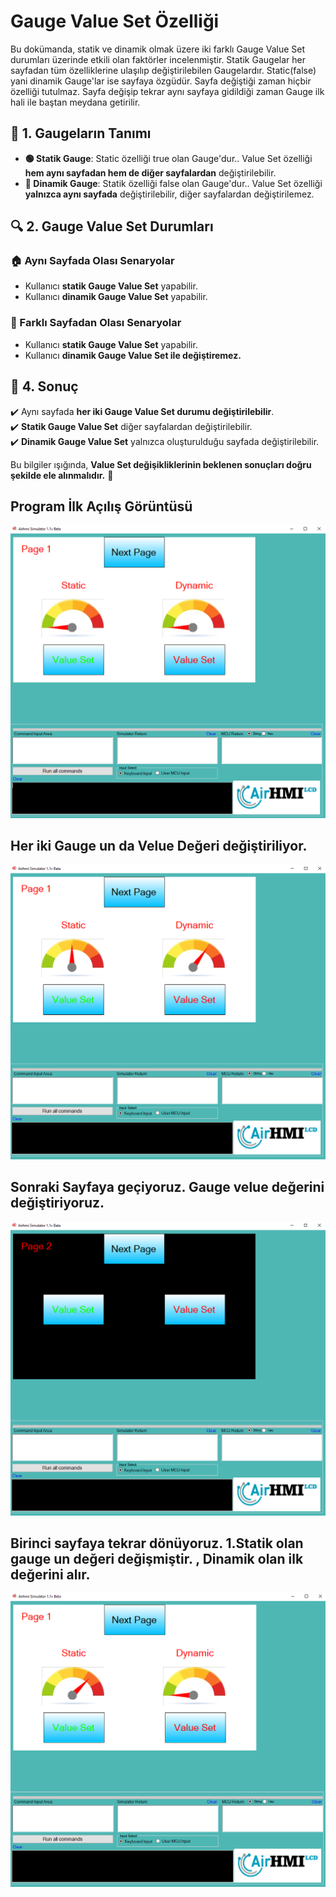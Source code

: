 # Gauge Value Set Özelliği

Bu dokümanda, statik ve dinamik olmak üzere iki farklı Gauge Value Set durumları üzerinde etkili olan faktörler incelenmiştir.
Statik Gaugelar her sayfadan tüm özelliklerine ulaşılıp değiştirilebilen Gaugelardır. Static(false) yani dinamik Gauge'lar ise sayfaya özgüdür.
Sayfa değiştiği zaman hiçbir özelliği tutulmaz. Sayfa değişip tekrar aynı sayfaya gidildiği zaman Gauge ilk hali ile baştan meydana getirilir. 

## 📌 1. Gaugeların Tanımı
- **🟢 Statik Gauge**: Static özelliği true olan Gauge'dur.. Value Set  özelliği **hem aynı sayfadan hem de diğer sayfalardan** değiştirilebilir.
- **🔵 Dinamik Gauge**: Statik özelliği false olan Gauge'dur.. Value Set özelliği **yalnızca aynı sayfada** değiştirilebilir, diğer sayfalardan değiştirilemez.

## 🔍 2. Gauge Value Set Durumları
### 🏠 Aynı Sayfada Olası Senaryolar
- Kullanıcı **statik Gauge Value Set**  yapabilir.
- Kullanıcı **dinamik Gauge Value Set**  yapabilir.

### 🔄 Farklı Sayfadan Olası Senaryolar
- Kullanıcı **statik Gauge Value Set**  yapabilir.
- Kullanıcı **dinamik Gauge Value Set ile değiştiremez.**


## 🎯 4. Sonuç
✔️ Aynı sayfada **her iki Gauge Value Set durumu değiştirilebilir**.  
✔️ **Statik Gauge Value Set** diğer sayfalardan değiştirilebilir.  
✔️ **Dinamik Gauge Value Set** yalnızca oluşturulduğu sayfada değiştirilebilir.  

Bu bilgiler ışığında, **Value Set değişikliklerinin beklenen sonuçları doğru şekilde ele alınmalıdır.** 🚀

## Program İlk Açılış Görüntüsü
![Açıklama Metni](1.png)
## Her iki Gauge un da Velue Değeri değiştiriliyor.
![Açıklama Metni](2.png)
## Sonraki Sayfaya geçiyoruz. Gauge velue değerini değiştiriyoruz.
![Açıklama Metni](3.png)
## Birinci sayfaya tekrar dönüyoruz. 1.Statik olan gauge un değeri değişmiştir. , Dinamik olan ilk değerini alır. 
![Açıklama Metni](4.png)

